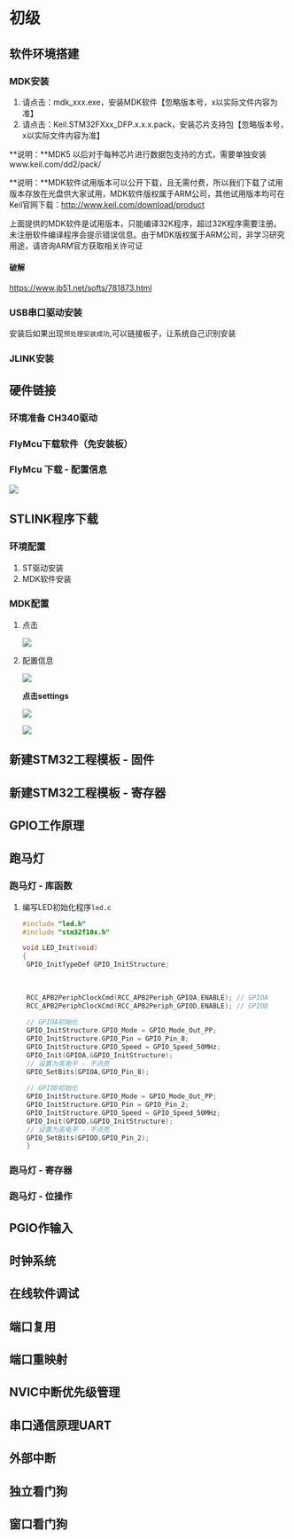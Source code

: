 # 初级

## 软件环境搭建

### MDK安装

1. 请点击：mdk_xxx.exe，安装MDK软件【忽略版本号，x以实际文件内容为准】
2. 请点击：Keil.STM32FXxx_DFP.x.x.x.pack，安装芯片支持包【忽略版本号，x以实际文件内容为准】

**说明：**MDK5 以后对于每种芯片进行数据包支持的方式，需要单独安装www.keil.com/dd2/pack/

**说明：**MDK软件试用版本可以公开下载，且无需付费，所以我们下载了试用版本存放在光盘供大家试用，MDK软件版权属于ARM公司，其他试用版本均可在Keil官网下载：http://www.keil.com/download/product

上面提供的MDK软件是试用版本，只能编译32K程序，超过32K程序需要注册。未注册软件编译程序会提示错误信息。由于MDK版权属于ARM公司，非学习研究用途，请咨询ARM官方获取相关许可证

#### 破解

https://www.jb51.net/softs/781873.html

###  USB串口驱动安装

安装后如果出现`预处理安装成功`,可以链接板子，让系统自己识别安装

### JLINK安装

## 硬件链接

### 环境准备 CH340驱动

### FlyMcu下载软件（免安装板）

### FlyMcu 下载 - 配置信息

![](./images/1.png)

## STLINK程序下载

### 环境配置

1. ST驱动安装
2. MDK软件安装

### MDK配置

1. 点击

   ![](./images/2.png)

2. 配置信息

   ![](./images/3.png)

   **点击settings**

   ![](./images/4.png)

   ![](./images/5.png)

## 新建STM32工程模板 - 固件

## 新建STM32工程模板 - 寄存器

## GPIO工作原理

## 跑马灯

### 跑马灯 - 库函数

1. 编写LED初始化程序`led.c`

   ```c
   #include "led.h"
   #include "stm32f10x.h"
   
   void LED_Init(void)
   {
   	GPIO_InitTypeDef GPIO_InitStructure;
   	
   	
   	
   	RCC_APB2PeriphClockCmd(RCC_APB2Periph_GPIOA,ENABLE); // GPIOA
   	RCC_APB2PeriphClockCmd(RCC_APB2Periph_GPIOD,ENABLE); // GPIOD
   	
   	// GPIOA初始化 
   	GPIO_InitStructure.GPIO_Mode = GPIO_Mode_Out_PP;
   	GPIO_InitStructure.GPIO_Pin = GPIO_Pin_8;
   	GPIO_InitStructure.GPIO_Speed = GPIO_Speed_50MHz;
   	GPIO_Init(GPIOA,&GPIO_InitStructure);
   	// 设置为高电平 - 不点亮
   	GPIO_SetBits(GPIOA,GPIO_Pin_8);
   	
   	// GPIOD初始化 
   	GPIO_InitStructure.GPIO_Mode = GPIO_Mode_Out_PP;
   	GPIO_InitStructure.GPIO_Pin = GPIO_Pin_2;
   	GPIO_InitStructure.GPIO_Speed = GPIO_Speed_50MHz;
   	GPIO_Init(GPIOD,&GPIO_InitStructure);
   	// 设置为高电平 - 不点亮
   	GPIO_SetBits(GPIOD,GPIO_Pin_2);
    }
   ```

### 跑马灯 - 寄存器

### 跑马灯 - 位操作

## PGIO作输入

## 时钟系统

## 在线软件调试

## 端口复用

## 端口重映射

## NVIC中断优先级管理

## 串口通信原理UART

## 外部中断

## 独立看门狗

  ## 窗口看门狗

